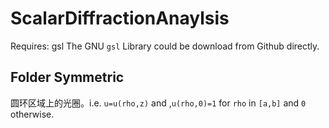 # ScalarDiffractionAnaylsis
Requires: gsl
The GNU `gsl` Library could be download from Github directly. 
## Folder Symmetric
圆环区域上的光圈。i.e. `u=u(rho,z)` and ,`u(rho,0)=1` for `rho` in `[a,b]` and `0` otherwise.

